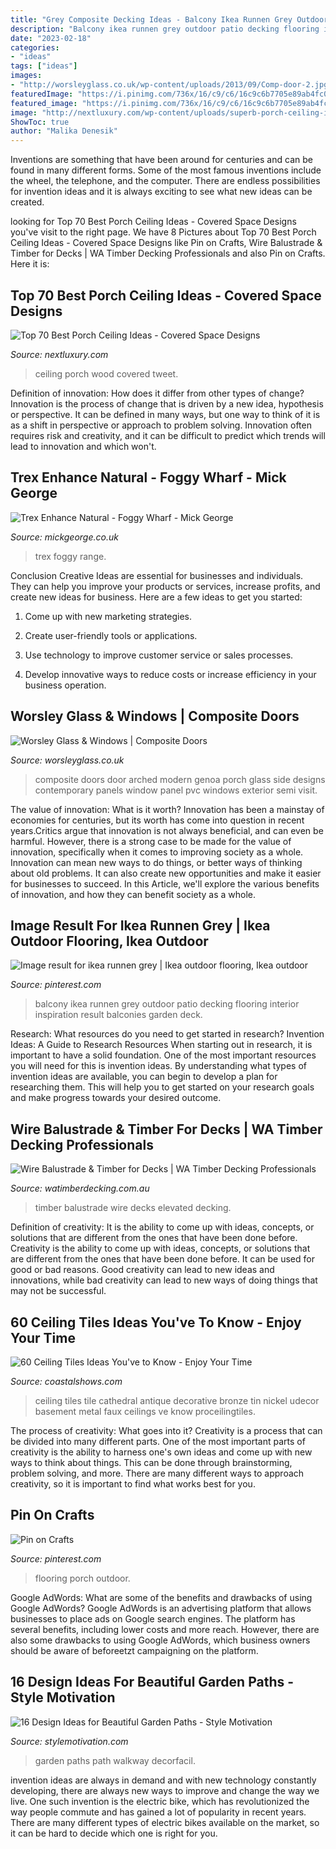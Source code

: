 ```yaml
---
title: "Grey Composite Decking Ideas - Balcony Ikea Runnen Grey Outdoor Patio Decking Flooring Interior Inspiration Result Balconies Garden Deck"
description: "Balcony ikea runnen grey outdoor patio decking flooring interior inspiration result balconies garden deck"
date: "2023-02-18"
categories:
- "ideas"
tags: ["ideas"]
images:
- "http://worsleyglass.co.uk/wp-content/uploads/2013/09/Comp-door-2.jpg"
featuredImage: "https://i.pinimg.com/736x/16/c9/c6/16c9c6b7705e89ab4fc086e151798c39--outdoor-flooring-porch-flooring.jpg"
featured_image: "https://i.pinimg.com/736x/16/c9/c6/16c9c6b7705e89ab4fc086e151798c39--outdoor-flooring-porch-flooring.jpg"
image: "http://nextluxury.com/wp-content/uploads/superb-porch-ceiling-ideas-wood.jpg"
ShowToc: true
author: "Malika Denesik"
---
```



Inventions are something that have been around for centuries and can be found in many different forms. Some of the most famous inventions include the wheel, the telephone, and the computer. There are endless possibilities for invention ideas and it is always exciting to see what new ideas can be created.

	

		
looking for Top 70 Best Porch Ceiling Ideas - Covered Space Designs you've visit to the right page. We have 8 Pictures about Top 70 Best Porch Ceiling Ideas - Covered Space Designs like Pin on Crafts, Wire Balustrade &amp; Timber for Decks | WA Timber Decking Professionals and also Pin on Crafts. Here it is:
		
    
## Top 70 Best Porch Ceiling Ideas - Covered Space Designs

<img loading=lazy src="http://nextluxury.com/wp-content/uploads/superb-porch-ceiling-ideas-wood.jpg" onerror="this.onerror=null;this.src='https://tse3.mm.bing.net/th?id=OIP.vYzPZIIKZHlUPsHNZF3rrAAAAA&amp;pid=15.1';" alt="Top 70 Best Porch Ceiling Ideas - Covered Space Designs">

_Source: nextluxury.com_

>ceiling porch wood covered tweet. 

	

Definition of innovation: How does it differ from other types of change?
Innovation is the process of change that is driven by a new idea, hypothesis or perspective. It can be defined in many ways, but one way to think of it is as a shift in perspective or approach to problem solving. Innovation often requires risk and creativity, and it can be difficult to predict which trends will lead to innovation and which won't.

    
## Trex Enhance Natural - Foggy Wharf - Mick George

<img loading=lazy src="https://www.mickgeorge.co.uk/content/uploads/2021/02/Trex-Enhance-Natural-Foggy-Wharf-Image-2-768x768.png" onerror="this.onerror=null;this.src='https://tse4.mm.bing.net/th?id=OIP.ta2mwt6fnlLOUh0e6kTZEgHaHa&amp;pid=15.1';" alt="Trex Enhance Natural - Foggy Wharf - Mick George">

_Source: mickgeorge.co.uk_

>trex foggy range. 

	

Conclusion
Creative Ideas are essential for businesses and individuals. They can help you improve your products or services, increase profits, and create new ideas for business. Here are a few ideas to get you started:
1. Come up with new marketing strategies.

2. Create user-friendly tools or applications.

3. Use technology to improve customer service or sales processes.

4. Develop innovative ways to reduce costs or increase efficiency in your business operation.

    
## Worsley Glass &amp; Windows | Composite Doors

<img loading=lazy src="http://worsleyglass.co.uk/wp-content/uploads/2013/09/Comp-door-2.jpg" onerror="this.onerror=null;this.src='https://tse4.mm.bing.net/th?id=OIP.katD08KHHCOdWuoqegAGrgHaLV&amp;pid=15.1';" alt="Worsley Glass &amp; Windows | Composite Doors">

_Source: worsleyglass.co.uk_

>composite doors door arched modern genoa porch glass side designs contemporary panels window panel pvc windows exterior semi visit. 

	

The value of innovation: What is it worth?
Innovation has been a mainstay of economies for centuries, but its worth has come into question in recent years.Critics argue that innovation is not always beneficial, and can even be harmful. However, there is a strong case to be made for the value of innovation, specifically when it comes to improving society as a whole. Innovation can mean new ways to do things, or better ways of thinking about old problems. It can also create new opportunities and make it easier for businesses to succeed. In this Article, we'll explore the various benefits of innovation, and how they can benefit society as a whole.

    
## Image Result For Ikea Runnen Grey | Ikea Outdoor Flooring, Ikea Outdoor

<img loading=lazy src="https://i.pinimg.com/736x/95/68/30/956830ede60e2e7d602d67d154f585fa--interior-balcony-balcony-design.jpg" onerror="this.onerror=null;this.src='https://tse3.mm.bing.net/th?id=OIP.NBEkwTzxp2KtnMy61N4DZAHaFj&amp;pid=15.1';" alt="Image result for ikea runnen grey | Ikea outdoor flooring, Ikea outdoor">

_Source: pinterest.com_

>balcony ikea runnen grey outdoor patio decking flooring interior inspiration result balconies garden deck. 

	

Research: What resources do you need to get started in research?
Invention Ideas: A Guide to Research Resources
When starting out in research, it is important to have a solid foundation. One of the most important resources you will need for this is invention ideas. By understanding what types of invention ideas are available, you can begin to develop a plan for researching them. This will help you to get started on your research goals and make progress towards your desired outcome.

    
## Wire Balustrade &amp; Timber For Decks | WA Timber Decking Professionals

<img loading=lazy src="https://watimberdecking.com.au/wp-content/uploads/2018/03/44-1.png" onerror="this.onerror=null;this.src='https://tse2.mm.bing.net/th?id=OIP._d1QV0XL6mbbHODE83VLgwHaEK&amp;pid=15.1';" alt="Wire Balustrade &amp; Timber for Decks | WA Timber Decking Professionals">

_Source: watimberdecking.com.au_

>timber balustrade wire decks elevated decking. 

	

Definition of creativity: It is the ability to come up with ideas, concepts, or solutions that are different from the ones that have been done before.
Creativity is the ability to come up with ideas, concepts, or solutions that are different from the ones that have been done before. It can be used for good or bad reasons. Good creativity can lead to new ideas and innovations, while bad creativity can lead to new ways of doing things that may not be successful.

    
## 60 Ceiling Tiles Ideas You&#039;ve To Know - Enjoy Your Time

<img loading=lazy src="https://coastalshows.com/wp-content/uploads/2018/09/383d98d0fb2fb1328f0f030528bba309.jpg" onerror="this.onerror=null;this.src='https://tse4.mm.bing.net/th?id=OIP.oB9gvmyNU10Z5kMQP2hAaQHaJ4&amp;pid=15.1';" alt="60 Ceiling Tiles Ideas You&#039;ve to Know - Enjoy Your Time">

_Source: coastalshows.com_

>ceiling tiles tile cathedral antique decorative bronze tin nickel udecor basement metal faux ceilings ve know proceilingtiles. 

	

The process of creativity: What goes into it?
Creativity is a process that can be divided into many different parts. One of the most important parts of creativity is the ability to harness one's own ideas and come up with new ways to think about things. This can be done through brainstorming, problem solving, and more. There are many different ways to approach creativity, so it is important to find what works best for you.

    
## Pin On Crafts

<img loading=lazy src="https://i.pinimg.com/736x/16/c9/c6/16c9c6b7705e89ab4fc086e151798c39--outdoor-flooring-porch-flooring.jpg" onerror="this.onerror=null;this.src='https://tse3.mm.bing.net/th?id=OIP.0qqUVZjjJJydAk0vYJ1rXAHaHa&amp;pid=15.1';" alt="Pin on Crafts">

_Source: pinterest.com_

>flooring porch outdoor. 

	

Google AdWords: What are some of the benefits and drawbacks of using Google AdWords?
Google AdWords is an advertising platform that allows businesses to place ads on Google search engines. The platform has several benefits, including lower costs and more reach. However, there are also some drawbacks to using Google AdWords, which business owners should be aware of beforeetzt campaigning on the platform.

    
## 16 Design Ideas For Beautiful Garden Paths - Style Motivation

<img loading=lazy src="https://cdn.homebnc.com/homeimg/2017/03/03-garden-path-walkway-ideas-homebnc.jpg" onerror="this.onerror=null;this.src='https://tse2.mm.bing.net/th?id=OIP.g9TboAADUzNH7oQNolEiZAHaLI&amp;pid=15.1';" alt="16 Design Ideas for Beautiful Garden Paths - Style Motivation">

_Source: stylemotivation.com_

>garden paths path walkway decorfacil. 

	

invention ideas are always in demand and with new technology constantly developing, there are always new ways to improve and change the way we live. One such invention is the electric bike, which has revolutionized the way people commute and has gained a lot of popularity in recent years. There are many different types of electric bikes available on the market, so it can be hard to decide which one is right for you.

